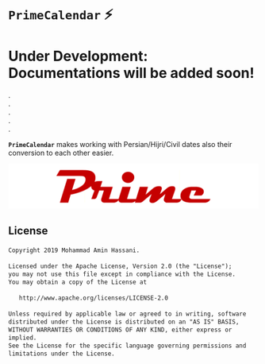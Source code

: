 # `PrimeCalendar` :zap:
  
# Under Development: Documentations will be added soon!  
.  
.  
.  
.  
.  
  
**`PrimeCalendar`** makes working with Persian/Hijri/Civil dates also their conversion to each other easier.
  
![](static/prime_logo.png)
  

License
--------
```
Copyright 2019 Mohammad Amin Hassani.

Licensed under the Apache License, Version 2.0 (the "License");
you may not use this file except in compliance with the License.
You may obtain a copy of the License at

   http://www.apache.org/licenses/LICENSE-2.0

Unless required by applicable law or agreed to in writing, software
distributed under the License is distributed on an "AS IS" BASIS,
WITHOUT WARRANTIES OR CONDITIONS OF ANY KIND, either express or implied.
See the License for the specific language governing permissions and
limitations under the License.
```
